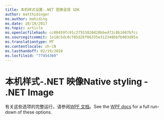 ```yaml
---
title: 本机样式设置-.NET 图像呈现 SDK
author: matthidinger
ms.author: mahiding
ms.date: 10/19/2017
ms.topic: article
ms.openlocfilehash: cc00459fc91c27553828d28bbed72c8b1687b7cc
ms.sourcegitcommit: 1e18c5dc0cf85d26f66335e312348bbfb903d95a
ms.translationtype: MT
ms.contentlocale: zh-CN
ms.lasthandoff: 02/19/2020
ms.locfileid: "77454360"
---
```

# <a name="native-styling---net-image"></a><span data-ttu-id="3f0bf-102">本机样式-.NET 映像</span><span class="sxs-lookup"><span data-stu-id="3f0bf-102">Native styling - .NET Image</span></span>

<span data-ttu-id="3f0bf-103">有关这些选项的完整运行，请参阅[WPF 文档](../net-wpf/getting-started.md)。</span><span class="sxs-lookup"><span data-stu-id="3f0bf-103">See the [WPF docs](../net-wpf/getting-started.md) for a full run-down of these options.</span></span>